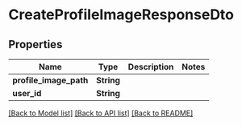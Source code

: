 # CreateProfileImageResponseDto

## Properties

Name | Type | Description | Notes
------------ | ------------- | ------------- | -------------
**profile_image_path** | **String** |  | 
**user_id** | **String** |  | 

[[Back to Model list]](../README.md#documentation-for-models) [[Back to API list]](../README.md#documentation-for-api-endpoints) [[Back to README]](../README.md)


